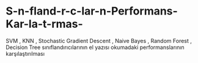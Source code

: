 # S-n-fland-r-c-lar-n-Performans-Kar-la-t-rmas-
SVM , KNN , Stochastic Gradient Descent , Naive Bayes , Random Forest , Decision Tree sınıflandırıcılarının el yazısı okumadaki performanslarının karşılaştırılması
